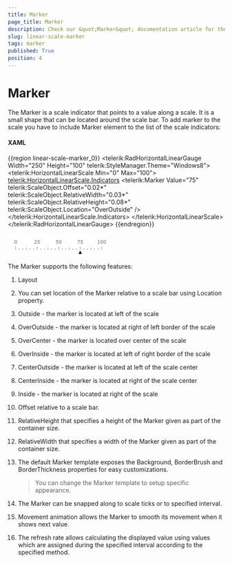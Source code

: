 ```yaml
---
title: Marker
page_title: Marker
description: Check our &quot;Marker&quot; documentation article for the RadGauge WPF control.
slug: linear-scale-marker
tags: marker
published: True
position: 4
---
```


# Marker

The Marker is a scale indicator that points to a value along a scale. It is a small shape that can be located around the scale bar. To add marker to the scale you have to include Marker element to the list of the scale indicators:

#### __XAML__
{{region linear-scale-marker_0}}
	<telerik:RadHorizontalLinearGauge Width="250" Height="100" telerik:StyleManager.Theme="Windows8">
	    <telerik:HorizontalLinearScale Min="0" Max="100">
	        <telerik:HorizontalLinearScale.Indicators>
	            <telerik:Marker  Value="75"
	                             telerik:ScaleObject.Offset="0.02*"
	                             telerik:ScaleObject.RelativeWidth="0.03*"
	                             telerik:ScaleObject.RelativeHeight="0.08*" 
	                             telerik:ScaleObject.Location="OverOutside" />
	        </telerik:HorizontalLinearScale.Indicators>
	    </telerik:HorizontalLinearScale>
	</telerik:RadHorizontalLinearGauge>
{{endregion}}

![Linear Scale Marker](images/LinearScaleMarker.png)

The Marker supports the following features:

1. Layout 

2. You can set location of the Marker relative to a scale bar using Location property.

3. Outside - the marker is located at left of the scale

4. OverOutside - the marker is located at right of left border of the scale

5. OverCenter - the marker is located over center of the scale

6. OverInside - the marker is located at left of right border of the scale

7. CenterOutside - the marker is located at left of the scale center

8. CenterInside - the marker is located at right of the scale center

9. Inside - the marker is located at right of the scale

10. Offset relative to a scale bar.

11. RelativeHeight that specifies a height of the Marker given as part of the container size.

12. RelativeWidth that specifies a width of the Marker given as part of the container size.

13. The default Marker template exposes the Background, BorderBrush and BorderThickness properties for easy customizations.           

	>You can change the Marker template to setup specific appearance.

14. The Marker can be snapped along to scale ticks or to specified interval.

15. Movement animation allows the Marker to smooth its movement when it shows next value.

16. The refresh rate allows calculating the displayed value using values which are assigned during the specified interval according to the specified method.
